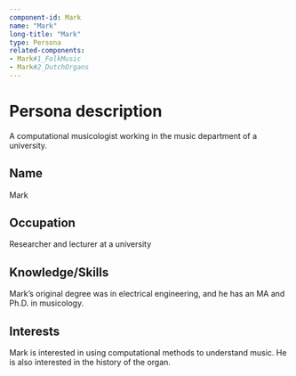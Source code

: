 ```yaml
---
component-id: Mark
name: "Mark"
long-title: "Mark"
type: Persona
related-components:
- Mark#1_FolkMusic
- Mark#2_DutchOrgans
---
```


# Persona description

A computational musicologist working in the music department of a university.

## Name

Mark

## Occupation

Researcher and lecturer at a university

## Knowledge/Skills

Mark’s original degree was in electrical engineering, and he has an MA and Ph.D. in musicology.

## Interests

Mark is interested in using computational methods to understand music.  He is also interested in the history of the organ.
